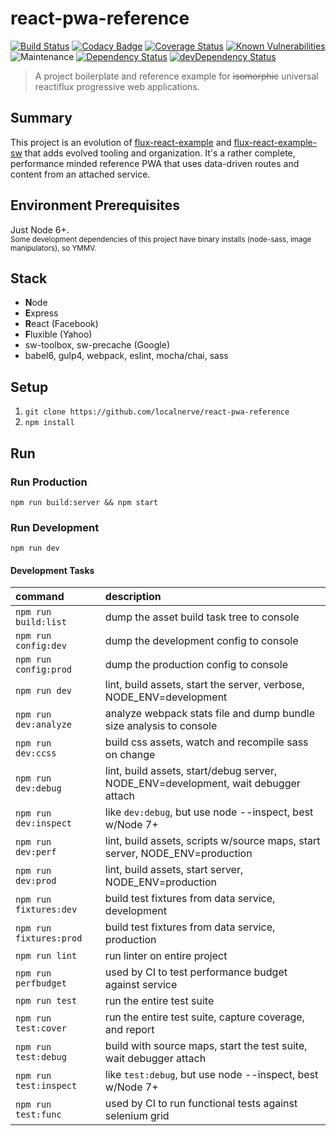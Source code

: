 # react-pwa-reference

[![Build Status](https://secure.travis-ci.org/localnerve/react-pwa-reference.svg?branch=master)](http://travis-ci.org/localnerve/react-pwa-reference)
[![Codacy Badge](https://api.codacy.com/project/badge/Grade/f2f6921b42144bf78487753e2eb70cf5)](https://www.codacy.com/app/alex/react-pwa-reference?utm_source=github.com&amp;utm_medium=referral&amp;utm_content=localnerve/react-pwa-reference&amp;utm_campaign=Badge_Grade)
[![Coverage Status](https://coveralls.io/repos/github/localnerve/react-pwa-reference/badge.svg?branch=master)](https://coveralls.io/github/localnerve/react-pwa-reference?branch=master)
[![Known Vulnerabilities](https://snyk.io/test/github/localnerve/react-pwa-reference/badge.svg)](https://snyk.io/test/github/localnerve/react-pwa-reference)
![Maintenance](https://img.shields.io/maintenance/yes/2017.svg)
[![Dependency Status](https://david-dm.org/localnerve/react-pwa-reference.svg)](https://david-dm.org/localnerve/react-pwa-reference)
[![devDependency Status](https://david-dm.org/localnerve/react-pwa-reference/dev-status.svg)](https://david-dm.org/localnerve/react-pwa-reference#info=devDependencies)

> A project boilerplate and reference example for ~~isomorphic~~ universal reactiflux progressive web applications.

## Summary
This project is an evolution of [flux-react-example](https://github.com/localnerve/flux-react-example) and [flux-react-example-sw](https://github.com/localnerve/flux-react-example-sw) that adds evolved tooling and organization. It's a rather complete, performance minded reference PWA that uses data-driven routes and content from an attached service.

## Environment Prerequisites
Just Node 6+.  
<small>Some development dependencies of this project have binary installs (node-sass, image manipulators), so YMMV.</small>

## Stack
* **N**ode
* **E**xpress
* **R**eact (Facebook)
* **F**luxible (Yahoo)
* sw-toolbox, sw-precache (Google)
* babel6, gulp4, webpack, eslint, mocha/chai, sass

## Setup
1. `git clone https://github.com/localnerve/react-pwa-reference`
2. `npm install`

## Run

### Run Production
  `npm run build:server && npm start`

### Run Development
  `npm run dev`

#### Development Tasks
| command | description |
| :--- | :--- |
| `npm run build:list` | dump the asset build task tree to console |
| `npm run config:dev` | dump the development config to console |
| `npm run config:prod` | dump the production config to console |
| `npm run dev` | lint, build assets, start the server, verbose, NODE_ENV=development |
| `npm run dev:analyze` | analyze webpack stats file and dump bundle size analysis to console |
| `npm run dev:ccss` | build css assets, watch and recompile sass on change |
| `npm run dev:debug` | lint, build assets, start/debug server, NODE_ENV=development, wait debugger attach |
| `npm run dev:inspect` | like `dev:debug`, but use node --inspect, best w/Node 7+ |
| `npm run dev:perf` | lint, build assets, scripts w/source maps, start server, NODE_ENV=production |
| `npm run dev:prod` | lint, build assets, start server, NODE_ENV=production |
| `npm run fixtures:dev` | build test fixtures from data service, development |
| `npm run fixtures:prod` | build test fixtures from data service, production |
| `npm run lint` | run linter on entire project |
| `npm run perfbudget` | used by CI to test performance budget against service |
| `npm run test` | run the entire test suite |
| `npm run test:cover` | run the entire test suite, capture coverage, and report |
| `npm run test:debug` | build with source maps, start the test suite, wait debugger attach |
| `npm run test:inspect` | like `test:debug`, but use node --inspect, best w/Node 7+ |
| `npm run test:func` | used by CI to run functional tests against selenium grid |
